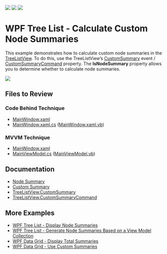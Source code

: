 <!-- default badges list -->
![](https://img.shields.io/endpoint?url=https://codecentral.devexpress.com/api/v1/VersionRange/128657758/22.2.2%2B)
[![](https://img.shields.io/badge/Open_in_DevExpress_Support_Center-FF7200?style=flat-square&logo=DevExpress&logoColor=white)](https://supportcenter.devexpress.com/ticket/details/T506349)
[![](https://img.shields.io/badge/📖_How_to_use_DevExpress_Examples-e9f6fc?style=flat-square)](https://docs.devexpress.com/GeneralInformation/403183)
<!-- default badges end -->

# WPF Tree List - Calculate Custom Node Summaries

This example demonstrates how to calculate custom node summaries in the [TreeListView](https://docs.devexpress.com/WPF/DevExpress.Xpf.Grid.TreeListView). To do this, use the TreeListView’s [CustomSummary](https://docs.devexpress.com/WPF/DevExpress.Xpf.Grid.TreeListView.CustomSummary) event / [CustomSummaryCommand](https://docs.devexpress.com/WPF/DevExpress.Xpf.Grid.TreeListView.CustomSummaryCommand) property. The **IsNodeSummary** property allows you to determine whether to calculate node summaries.

![](https://docs.devexpress.com/WPF/images/TreeListView_CustomSummary.png)

## Files to Review

### Code Behind Technique

- [MainWindow.xaml](./CS/CustomNodeSummaries_CodeBehind/MainWindow.xaml)
- [MainWindow.xaml.cs](./CS/CustomNodeSummaries_CodeBehind/MainWindow.xaml.cs#L23-L29) ([MainWindow.xaml.vb](./VB/CustomNodeSummaries_CodeBehind/MainWindow.xaml.vb#L32-L38))

### MVVM Technique

- [MainWindow.xaml](./CS/CustomNodeSummaries_MVVM/MainWindow.xaml)
- [MainViewModel.cs](./CS/CustomNodeSummaries_MVVM/MainViewModel.cs#L28-L35) ([MainViewModel.vb](./VB/CustomNodeSummaries_MVVM/MainViewModel.vb#L34-L41))

## Documentation

- [Node Summary](https://docs.devexpress.com/WPF/118490/controls-and-libraries/data-grid/data-summaries/node-summary)
- [Custom Summary](https://docs.devexpress.com/WPF/6129/controls-and-libraries/data-grid/data-summaries/custom-summary)
- [TreeListView.CustomSummary](https://docs.devexpress.com/WPF/DevExpress.Xpf.Grid.TreeListView.CustomSummary)
- [TreeListView.CustomSummaryCommand](https://docs.devexpress.com/WPF/DevExpress.Xpf.Grid.TreeListView.CustomSummaryCommand)

## More Examples

- [WPF Tree List - Display Node Summaries](https://github.com/DevExpress-Examples/wpf-tree-list-display-node-summaries)
- [WPF Tree List - Generate Node Summaries Based on a View Model Collection](https://github.com/DevExpress-Examples/wpf-tree-list-generate-node-summaries-from-collection)
- [WPF Data Grid - Display Total Summaries](https://github.com/DevExpress-Examples/how-to-display-total-summaries-e1636)
- [WPF Data Grid - Use Custom Summaries](https://github.com/DevExpress-Examples/wpf-data-grid-summarize-empty-cells)
